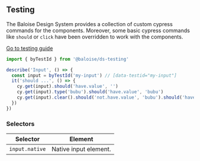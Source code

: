 ## Testing

The Baloise Design System provides a collection of custom cypress commands for the components. Moreover, some basic cypress commands like `should` or `click` have been overridden to work with the components.

<a class="sb-unstyled button is-primary" href="../?path=/docs/development-testing--documentation">Go to testing guide</a>

<!-- START: human documentation -->

```typescript
import { byTestId } from '@baloise/ds-testing'

describe('Input', () => {
  const input = byTestId('my-input') // [data-testid="my-input"]
  it('should ...', () => {
    cy.get(input).should('have.value', '')
    cy.get(input).type('bubu').should('have.value', 'bubu')
    cy.get(input).clear().should('not.have.value', 'bubu').should('have.value', '')
  })
})
```

<!-- END: human documentation -->


### Selectors

| Selector       | Element               |
| -------------- | --------------------- |
| `input.native` | Native input element. |

